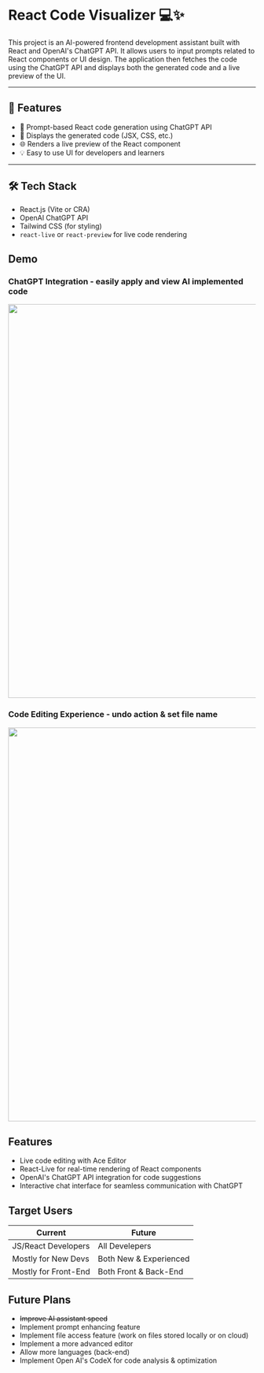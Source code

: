 # React Code Visualizer 💻✨

This project is an AI-powered frontend development assistant built with React and OpenAI's ChatGPT API. It allows users to input prompts related to React components or UI design. The application then fetches the code using the ChatGPT API and displays both the generated code and a live preview of the UI.

---

## 🚀 Features

- 🔮 Prompt-based React code generation using ChatGPT API
- 🧠 Displays the generated code (JSX, CSS, etc.)
- 🌐 Renders a live preview of the React component
- 💡 Easy to use UI for developers and learners

---

## 🛠️ Tech Stack

- React.js (Vite or CRA)
- OpenAI ChatGPT API
- Tailwind CSS (for styling)
- `react-live` or `react-preview` for live code rendering

## Demo

### ChatGPT Integration - easily apply and view AI implemented code

<img src="readme_source/apply_showCode.gif" width="800px">

### Code Editing Experience - undo action & set file name

<img src="readme_source/apply_undo_fileName.gif" width="800px">

## Features

- Live code editing with Ace Editor
- React-Live for real-time rendering of React components
- OpenAI's ChatGPT API integration for code suggestions
- Interactive chat interface for seamless communication with ChatGPT

## Target Users

| Current              | Future                 |
| -------------------- | ---------------------- |
| JS/React Developers  | All Develepers         |
| Mostly for New Devs  | Both New & Experienced |
| Mostly for Front-End | Both Front & Back-End  |

## Future Plans

- ~~Improve AI assistant speed~~
- Implement prompt enhancing feature
- Implement file access feature (work on files stored locally or on cloud)
- Implement a more advanced editor
- Allow more languages (back-end)
- Implement Open AI's CodeX for code analysis & optimization
